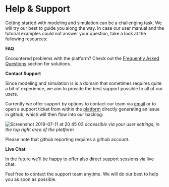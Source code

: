 # Help & Support

Getting started with modeling and simulation can be a challenging task. We will try our best to guide you along the way. In case our user manual and the tutorial examples could not answer your question, take a look at the following resources:

**FAQ**

Encountered problems with the platform? Check out the [Frequently Asked Questions](/docs/faq.md) section for solutions.

**Contact Support**

Since modeling and simulation is is a domain that sometimes requires quite a bit of experience, we aim to provide the best support possible to all of our users.

Currently we offer support by options to contact our team via [email](mailto:support@osparc.io) or to open a support ticket from within the [platform](https://osparc.io) directly generating an issue in github, which will then flow into our backlog:

![Screenshot 2019-07-11 at 20 45 03](https://user-images.githubusercontent.com/32800795/61089219-b304b780-a43a-11e9-88e7-d301e9f44c3b.png ':size=200%')
*accessible via your user settings, in the top right area of the platform*

Please note that github reporting requires a github account.

**Live Chat**

In the future we'll be happy to offer also direct support sessions via live chat.

Feel free to contact the support team anytime. We will do our best to help you as soon as possible.

